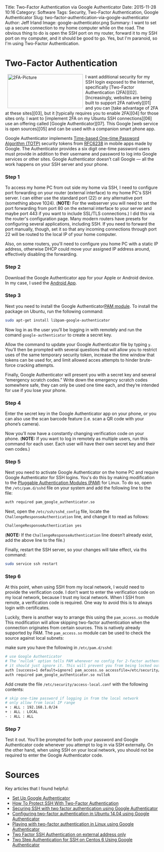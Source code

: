 Title: Two-Factor Authentication via Google Authenticator
Date: 2015-11-28 10:16
Category: Software
Tags: Security, Two-Factor Authentication, Google Authenticator
Slug: two-factor-authentication-via-google-authenticator
Author: Jeff Irland
Image: google-authenticator.png
Summary: I want to set up a secure connection to my home computer while on the road.  The obvious thing to do is open the SSH port on my router, forward it to my SSH port on my computer, and it should be good to go.  Yes, but I'm paranoid, so I'm using Two-Factor Authentication.

# Two-Factor Authentication
<div style="float: left">
    <a href="http://security.stackexchange.com/questions/41939/two-step-vs-two-factor-authentication-is-there-a-difference">
        <img class="img-rounded" style="margin: 0px 8px; width: 247px; height: 111px" title="Strictly speaking, Google Authenticator is a Two STEP Authentication methodology. Never the less, it is close too it.  This implementation pragmatically require the phone, the 2nd factor." alt="2FA-Picture" src="{filename}/images/two-factor-authentication.png" />
    </a>
</div>
I want additional security for my SSH login exposed to the Internet,
specifically [Two-Factor Authentication (2FA)][02].
[Increasingly, websites are being built to support 2FA natively][01]
and you can [take advantage of 2FA at these sites][03],
but it [typically requires you to enable 2FA][04] for those sites only.
I want to [implement 2FA on my Ubuntu SSH connections][06]
use an offering called [Google Authenticator][07].
This Google [web service is open sources][05] and can be used with a companion smart phone app.

Google Authenticator implements [Time-based One-time Password Algorithm (TOTP)][10]
security tokens from [RFC6238][11] in mobile apps made by Google.
The Authenticator provides a six digit one-time password users must provide
in addition to their username and password to log into Google services or other sites.
Google Authenticator doesn’t call Google — all the work happens on your SSH server and your phone.

### Step 1
To access my home PC from out side my home via SSH,
I need to configure port forwarding on your router (external interface)
to my home PC's SSH server.
I can either use the standard port (22) or any alternative port (something above 1024).
(**NOTE:** For the webserver you will need to set the port forwarding from port 80
on the external interface to your server and maybe port 443 if you want to include SSL/TLS connections.)
I did this via the router's configuration page.
Many modern routers have presets for configuring several applications, including SSH.
If you need to forward the port manually, though,
set it so that any incoming connections through port 22
will be routed to the local IP of your home computer.

Also, on some routers,
you'll need to configure you home PC with a static IP address,
otherwise DHCP could move your assigned IP address around,
effectively disabling the forwarding.

### Step 2
Download the Google Authenticator app for your Apple or Android device.
In my case, I used the [Android App][09].

### Step 3
Next you need to install the Google Authenticator[PAM module][08].
To install the package on Ubuntu, run the following command:

```bash
sudo apt-get install libpam-google-authenticator
```
Now log in as the user you’ll be logging in with remotely
and run the comand `google-authenticator` to create a secret key.

Allow the command to update your Google Authenticator file by typing `y`.
You’ll then be prompted with several questions that will allow you to
restrict uses of the same temporary security token,
increase the time window that tokens can be used for,
and limit allowed acces attempts to hinder brute-force cracking attempts.

Finally, Google Authenticator will present you with a secret key
and several “emergency scratch codes.”
Write down the emergency scratch codes somewhere safe,
they can only be used one time each,
and they’re intended for use if you lose your phone.

### Step 4
Enter the secret key in the Google Authenticator app on your phone,
or you can also use the scan barcode feature (i.e. scan a QR code with your phone’s camera).

Now you’ll now have a constantly changing verification code on your phone.
(**NOTE:** If you want to log in remotely as multiple users,
run this command for each user.
Each user will have their own secret key and their own codes.)

### Step 5
Next you need to activate Google Authenticator on the home PC
and require Google Authenticator for SSH logins.
You's do this by making modification to the [Pluggable Authentication Modules (PAM)][12]
for Linux.
To do so, open the `/etc/pam.d/sshd` file on your system
and add the following line to the file:

```bash
auth required pam_google_authenticator.so
```
Next, open the `/etc/ssh/sshd_config` file,
locate the `ChallengeResponseAuthentication` line,
and change it to read as follows:

```bash
ChallengeResponseAuthentication yes
```

(**NOTE:** If the `ChallengeResponseAuthentication` line doesn’t already exist,
add the above line to the file.)

Finally, restart the SSH server, so your changes will take effect, via ths command:

```bash
sudo service ssh restart
```

### Step 6
At this point, when using SSH from my local network,
I would need to provide the verification code.
I don’t want to enter the verification code on my local network,
because I trust my local network.
When I SSH from remote, a verification code is required.
One way to avoid this is to always login with certificates.

Luckily, there is another way to arrange this using the `pam_access.so` module
This modification will allow skipping two-factor authentication
when the connection originates from certain sources.
This is natively already supported by PAM.
The `pam_access.so` module can be used to check the source against local subnets:

make sure you have the following in `/etc/pam.d/sshd`:

```bash
# use Google Authenticator
# The ‘nullok’ option tells PAM whenever no config for 2-factor authentication is found,
# it should just ignore it. This will prevent you from being locked out.
auth [success=1 default=ignore] pam_access.so accessfile=/etc/security/access-local.conf
auth required pam_google_authenticator.so nullok
```

Add create the file `/etc/security/access-local.conf` with the following contents:

```bash
# skip one-time password if logging in from the local network
# only allow from local IP range
+ : ALL : 192.168.1.0/24
+ : ALL : LOCAL
- : ALL : ALL
```

### Step 7
Test it out.
You’ll be prompted for both your password and
Google Authenticator code whenever you attempt to log in via SSH externally.
On the other hand, when using SSH on your local network,
you should not be required to enter the Google Authenticator code.

# Sources
Key articles that I found helpful:

* [Set Up Google Authenticator](http://kb.mailchimp.com/integrations/other-integrations/set-up-google-authenticator)
* [How To Protect SSH With Two-Factor Authentication](https://www.digitalocean.com/community/tutorials/how-to-protect-ssh-with-two-factor-authentication)
* [Securing SSH with two factor authentication using Google Authenticator](https://www.linux.com/community/blogs/133-general-linux/783135-securing-ssh-with-two-factor-authentication-using-google-authenticator)
* [Configuring two-factor authentication in Ubuntu 14.04 using Google Authenticator](http://wiki.vps.net/vps-net-features/cloud-servers/configuring-two-factor-authentication-in-ubuntu-14-04-using-google-authenticator/)
* [Playing with two-factor authentication in Linux using Google Authenticator][13]
* [Two Factor SSH Authentication on external address only][14]
* [Two Step Authentication for SSH on Centos 6 Using Google Authenticator](http://blog.nowherelan.com/2014/01/04/two-step-authentication-for-ssh-on-centos-6-using-google-authenticator/)



[01]:https://twofactorauth.org/
[02]:http://www.cnet.com/news/two-factor-authentication-what-you-need-to-know-faq/
[03]:http://lifehacker.com/5938565/heres-everywhere-you-should-enable-two-factor-authentication-right-now?disableinsets=on&utm_expid=66866090-49.VYy4WCNHSyuP6EmjnM93MQ.2&utm_referrer=https%3A%2F%2Fwww.google.com%2F
[04]:http://www.cnet.com/how-to/how-to-enable-two-factor-authentication-on-popular-sites/
[05]:https://github.com/google/google-authenticator
[06]:http://www.howtogeek.com/121650/how-to-secure-ssh-with-google-authenticators-two-factor-authentication/
[07]:http://www.google.com/landing/2step/
[08]:http://tldp.org/HOWTO/User-Authentication-HOWTO/x115.html
[09]:https://play.google.com/store/apps/details?id=com.google.android.apps.authenticator2
[10]:https://en.wikipedia.org/wiki/Time-based_One-time_Password_Algorithm
[11]:https://tools.ietf.org/html/rfc6238
[12]:http://tldp.org/HOWTO/User-Authentication-HOWTO/x115.html
[13]:http://blog.remibergsma.com/2013/06/08/playing-with-two-facor-authentication-in-linux-using-google-authenticator/
[14]:http://serverfault.com/questions/518802/two-factor-ssh-authentication-on-external-address-only
